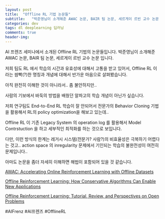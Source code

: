 ```yaml
---
layout: post
title:  "Offline RL 기법 논문들"
subtitle:   "박준영님이 소개해준 AWAC 논문, BAIR 팀 논문, 세르게이 르빈 교수 논문 입니다."
categories: dev
tags: dl deeplearning 딥러닝
comments: true
header-img: 
---
```


AI 프렌즈 세미나에서 소개된 Offline RL 기법의 논문들입니다. 박준영님이 소개해준 AWAC 논문, BAIR 팀 논문, 세르게이 르빈 교수 논문 입니다. 

저희 팀도 RL 에서 학습의 시간과 유효성에 대해서 고통을 받고 있어서, Offline RL 이라는 쌈빡(?)한 명칭과 개념에 대해서 반가운 마음으로 살펴봤습니다. 

아직 완전히 이해한 것이 아니라서.. 좀 불안하지만.. 

사람의 기보에서 바둑의 방법을 배웠던 알파고의 학습 개념이 아닌가 싶습니다. 

저희 연구팀도 End-to-End RL 학습이 잘 안되어서 전문가의 Behavior Cloning 기법을 활용해서 RL의 policy optimization을 해보고 있는데.. 

Offline RL 이 기존 Legacy System 의 operation log 를 활용해서 Model Contrstuction 을 하고 세부적인 최적화를 하는 것으로 보입니다. 

다만, 이런 방식의 한계는 레거시 시스템(전문가? 사람?)의 비효율성은 극복하기 어렵다는 것고.. action space 의 inregularity 문제에서 기인되는 학습의 불완전성이 여전히 문제입니다.. 

아마도 논문을 좀더 자세히 이해하면 해법이 포함되어 있을 것 같습니다. 

[AWAC: Accelerating Online Reinforcement Learning with Offline Datasets](https://openreview.net/forum?id=OJiM1R3jAtZ)

[Offline Reinforcement Learning: How Conservative Algorithms Can Enable New Applications](https://bair.berkeley.edu/blog/2020/12/07/offline/)

[Offline Reinforcement Learning: Tutorial, Review, and Perspectives on Open Problems](https://arxiv.org/pdf/2005.01643.pdf)

#AIFrenz #AI프렌즈 #OfflineRL
